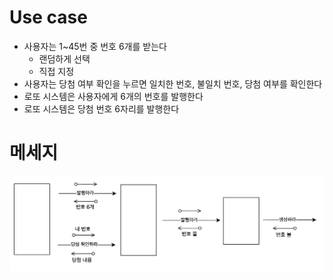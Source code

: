 # Use case

- 사용자는 1~45번 중 번호 6개를 받는다
    - 랜덤하게 선택
    - 직접 지정
- 사용자는 당첨 여부 확인을 누르면 일치한 번호, 불일치 번호, 당첨 여부를 확인한다
- 로또 시스템은 사용자에게 6개의 번호를 발행한다
- 로또 시스템은 당첨 번호 6자리를 발행한다

# 메세지
![img.png](img.png)